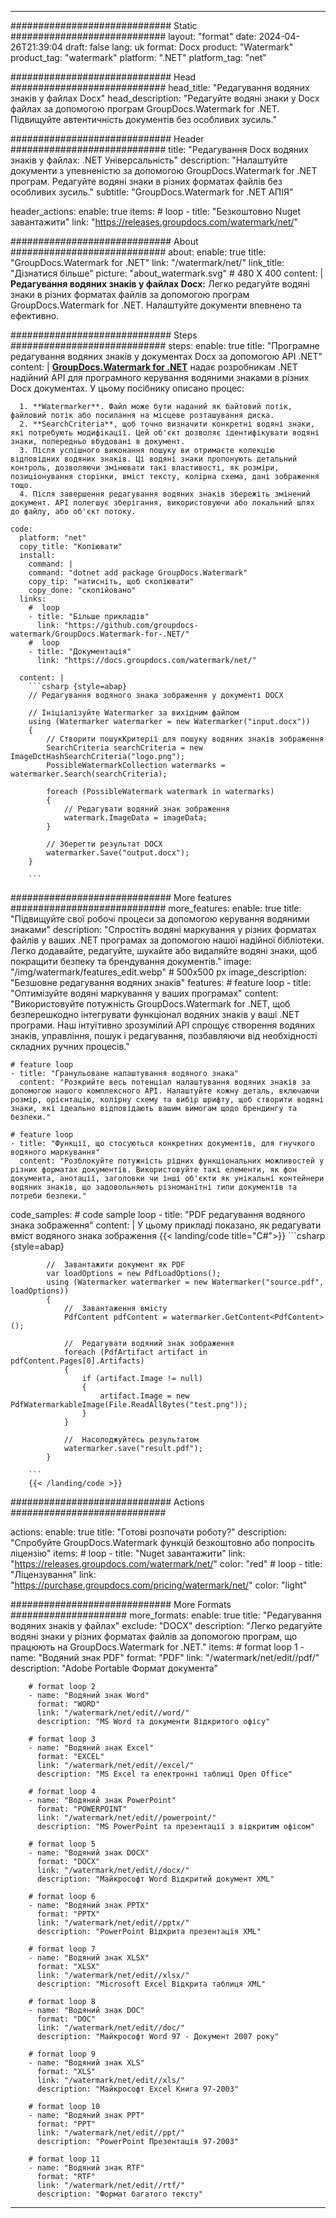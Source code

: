 
---
############################# Static ############################
layout: "format"
date:  2024-04-26T21:39:04
draft: false
lang: uk
format: Docx
product: "Watermark"
product_tag: "watermark"
platform: ".NET"
platform_tag: "net"

############################# Head ############################
head_title: "Редагування водяних знаків у файлах Docx"
head_description: "Редагуйте водяні знаки у Docx файлах за допомогою програм GroupDocs.Watermark for .NET. Підвищуйте автентичність документів без особливих зусиль."

############################# Header ############################
title: "Редагування Docx водяних знаків у файлах: .NET Універсальність" 
description: "Налаштуйте документи з упевненістю за допомогою GroupDocs.Watermark for .NET програм. Редагуйте водяні знаки в різних форматах файлів без особливих зусиль."
subtitle: "GroupDocs.Watermark for .NET АПІЯ" 

header_actions:
  enable: true
  items:
    #  loop
    - title: "Безкоштовно Nuget завантажити"
      link: "https://releases.groupdocs.com/watermark/net/"
      
############################# About ############################
about:
    enable: true
    title: "GroupDocs.Watermark for .NET"
    link: "/watermark/net/"
    link_title: "Дізнатися більше"
    picture: "about_watermark.svg" # 480 X 400
    content: |
       **Редагування водяних знаків у файлах Docx:** Легко редагуйте водяні знаки в різних форматах файлів за допомогою програм GroupDocs.Watermark for .NET. Налаштуйте документи впевнено та ефективно.

############################# Steps ############################
steps:
    enable: true
    title: "Програмне редагування водяних знаків у документах Docx за допомогою API .NET"
    content: |
      **[GroupDocs.Watermark for .NET](https://products.groupdocs.com/watermark/net/)** надає розробникам .NET надійний API для програмного керування водяними знаками в різних Docx документах. У цьому посібнику описано процес:
      
      1. **Watermarker**. Файл може бути наданий як байтовий потік, файловий потік або посилання на місцеве розташування диска.
      2. **SearchCriteria**, щоб точно визначити конкретні водяні знаки, які потребують модифікації. Цей об'єкт дозволяє ідентифікувати водяні знаки, попередньо вбудовані в документ.
      3. Після успішного виконання пошуку ви отримаєте колекцію відповідних водяних знаків. Ці водяні знаки пропонують детальний контроль, дозволяючи змінювати такі властивості, як розміри, позиціонування сторінки, вміст тексту, колірна схема, дані зображення тощо.
      4. Після завершення редагування водяних знаків збережіть змінений документ. API полегшує зберігання, використовуючи або локальний шлях до файлу, або об'єкт потоку.
   
    code:
      platform: "net"
      copy_title: "Копіювати"
      install:
        command: |
        command: "dotnet add package GroupDocs.Watermark"
        copy_tip: "натисніть, щоб скопіювати"
        copy_done: "скопійовано"
      links:
        #  loop
        - title: "Більше прикладів"
          link: "https://github.com/groupdocs-watermark/GroupDocs.Watermark-for-.NET/"
        #  loop
        - title: "Документація"
          link: "https://docs.groupdocs.com/watermark/net/"
          
      content: |
        ```csharp {style=abap}
        // Редагування водяного знака зображення у документі DOCX

        // Ініціалізуйте Watermarker за вихідним файлом
        using (Watermarker watermarker = new Watermarker("input.docx"))
        {
            // Створити пошукКритерії для пошуку водяних знаків зображення
            SearchCriteria searchCriteria = new ImageDctHashSearchCriteria("logo.png");
            PossibleWatermarkCollection watermarks = watermarker.Search(searchCriteria);

            foreach (PossibleWatermark watermark in watermarks)
            {
                // Редагувати водяний знак зображення
                watermark.ImageData = imageData;
            }

            // Зберегти результат DOCX
            watermarker.Save("output.docx");
        }
        
        ```     

############################# More features ############################
more_features:
  enable: true
  title: "Підвищуйте свої робочі процеси за допомогою керування водяними знаками"
  description: "Спростіть водяні маркування у різних форматах файлів у ваших .NET програмах за допомогою нашої надійної бібліотеки. Легко додавайте, редагуйте, шукайте або видаляйте водяні знаки, щоб покращити безпеку та брендування документів."
  image: "/img/watermark/features_edit.webp" # 500x500 px
  image_description: "Безшовне редагування водяних знаків"
  features:
    # feature loop
    - title: "Оптимізуйте водяні маркування у ваших програмах"
      content: "Використовуйте потужність GroupDocs.Watermark for .NET, щоб безперешкодно інтегрувати функціонал водяних знаків у ваші .NET програми. Наш інтуїтивно зрозумілий API спрощує створення водяних знаків, управління, пошук і редагування, позбавляючи від необхідності складних ручних процесів."

    # feature loop
    - title: "Гранульоване налаштування водяного знака"
      content: "Розкрийте весь потенціал налаштування водяних знаків за допомогою нашого комплексного API. Налаштуйте кожну деталь, включаючи розмір, орієнтацію, колірну схему та вибір шрифту, щоб створити водяні знаки, які ідеально відповідають вашим вимогам щодо брендингу та безпеки."

    # feature loop
    - title: "Функції, що стосуються конкретних документів, для гнучкого водяного маркування"
      content: "Розблокуйте потужність рідних функціональних можливостей у різних форматах документів. Використовуйте такі елементи, як фон документа, анотації, заголовки чи інші об'єкти як унікальні контейнери водяних знаків, що задовольняють різноманітні типи документів та потреби безпеки."
      
  code_samples:
    # code sample loop
    - title: "PDF редагування водяного знака зображення"
      content: |
        У цьому прикладі показано, як редагувати вміст водяного знака зображення
        {{< landing/code title="C#">}}
        ```csharp {style=abap}
        
            //  Завантажити документ як PDF
            var loadOptions = new PdfLoadOptions();
            using (Watermarker watermarker = new Watermarker("source.pdf", loadOptions))
            {
                //  Завантаження вмісту
                PdfContent pdfContent = watermarker.GetContent<PdfContent>();

                //  Редагувати водяний знак зображення
                foreach (PdfArtifact artifact in pdfContent.Pages[0].Artifacts)
                {
                    if (artifact.Image != null)
                    {
                        artifact.Image = new PdfWatermarkableImage(File.ReadAllBytes("test.png"));
                    }
                }

                //  Насолоджуйтесь результатом
                watermarker.save("result.pdf");
            }

        ```
        {{< /landing/code >}}


############################# Actions ############################

actions:
  enable: true
  title: "Готові розпочати роботу?"
  description: "Спробуйте GroupDocs.Watermark функцій безкоштовно або попросіть ліцензію"
  items:
    #  loop
    - title: "Nuget завантажити"
      link: "https://releases.groupdocs.com/watermark/net/"
      color: "red"
        #  loop
    - title: "Ліцензування"
      link: "https://purchase.groupdocs.com/pricing/watermark/net/"
      color: "light"


############################# More Formats #####################
more_formats:
    enable: true
    title: "Редагування водяних знаків у файлах"
    exclude: "DOCX"
    description: "Легко редагуйте водяні знаки у різних форматах файлів за допомогою програм, що працюють на GroupDocs.Watermark for .NET."
    items: 
        # format loop 1
        - name: "Водяний знак PDF"
          format: "PDF"
          link: "/watermark/net/edit//pdf/"
          description: "Adobe Portable Формат документа"

        # format loop 2
        - name: "Водяний знак Word"
          format: "WORD"
          link: "/watermark/net/edit//word/"
          description: "MS Word та документи Відкритого офісу"
          
        # format loop 3
        - name: "Водяний знак Excel"
          format: "EXCEL"
          link: "/watermark/net/edit//excel/"
          description: "MS Excel та електронні таблиці Open Office"

        # format loop 4
        - name: "Водяний знак PowerPoint"
          format: "POWERPOINT"
          link: "/watermark/net/edit//powerpoint/"
          description: "MS PowerPoint та презентації з відкритим офісом"

        # format loop 5
        - name: "Водяний знак DOCX"
          format: "DOCX"
          link: "/watermark/net/edit//docx/"
          description: "Майкрософт Word Відкритий документ XML"
          
        # format loop 6
        - name: "Водяний знак PPTX"
          format: "PPTX"
          link: "/watermark/net/edit//pptx/"
          description: "PowerPoint Відкрита презентація XML"
          
        # format loop 7
        - name: "Водяний знак XLSX"
          format: "XLSX"
          link: "/watermark/net/edit//xlsx/"
          description: "Microsoft Excel Відкрита таблиця XML"

        # format loop 8
        - name: "Водяний знак DOC"
          format: "DOC"
          link: "/watermark/net/edit//doc/"
          description: "Майкрософт Word 97 - Документ 2007 року"

        # format loop 9
        - name: "Водяний знак XLS"
          format: "XLS"
          link: "/watermark/net/edit//xls/"
          description: "Майкрософт Excel Книга 97-2003"

        # format loop 10
        - name: "Водяний знак PPT"
          format: "PPT"
          link: "/watermark/net/edit//ppt/"
          description: "PowerPoint Презентація 97-2003"

        # format loop 11
        - name: "Водяний знак RTF"
          format: "RTF"
          link: "/watermark/net/edit//rtf/"
          description: "Формат багатого тексту"

---
